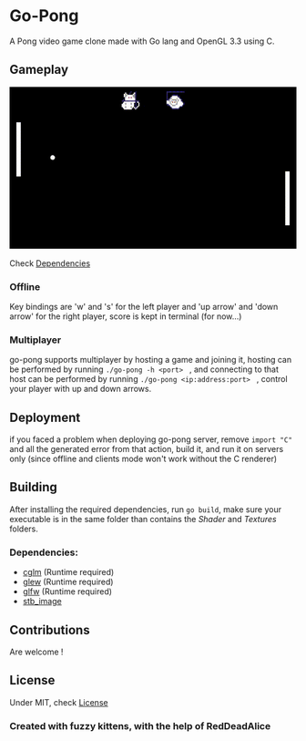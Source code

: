 # Go-Pong
A Pong video game clone made with Go lang and OpenGL 3.3 using C.
## Gameplay
<img src="./snaps/snap-2.gif?raw=true">

Check [Dependencies](#dependencies)
### Offline
Key bindings are 'w' and 's' for the left player and 'up arrow' and 'down arrow' for the right player, score is kept in terminal (for now...)
### Multiplayer
go-pong supports multiplayer by hosting a game and joining it, hosting can be performed by running ```./go-pong -h <port> ``` , and connecting to that host can be performed by running ```./go-pong <ip:address:port> ``` , control your player with up and down arrows.
## Deployment
if you faced a problem when deploying go-pong server, remove ```import "C"``` and all the generated error from that action, build it, and run it on servers only (since offline and clients mode won't work without the C renderer)
## Building
After installing the required dependencies, run ```go build```, make sure your executable is in the same folder than contains the *Shader* and *Textures* folders.
### Dependencies:
- [cglm](https://github.com/recp/cglm) (Runtime required)
- [glew](http://glew.sourceforge.net/) (Runtime required)
- [glfw](https://glfw.org/) (Runtime required)
- [stb_image](https://github.com/nothings/stb)
## Contributions
Are welcome !
## License
Under MIT, check [License](LICENSE)

### Created with fuzzy kittens, with the help of RedDeadAlice